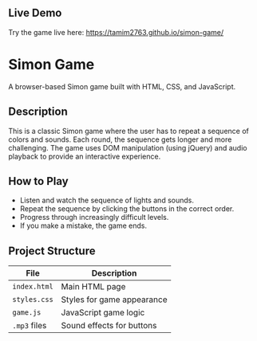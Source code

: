 ## Live Demo

Try the game live here: https://tamim2763.github.io/simon-game/

# Simon Game

A browser-based Simon game built with HTML, CSS, and JavaScript.

## Description

This is a classic Simon game where the user has to repeat a sequence of colors and sounds. Each round, the sequence gets longer and more challenging. The game uses DOM manipulation (using jQuery) and audio playback to provide an interactive experience.

## How to Play

- Listen and watch the sequence of lights and sounds.
- Repeat the sequence by clicking the buttons in the correct order.
- Progress through increasingly difficult levels.
- If you make a mistake, the game ends.

## Project Structure

| File         | Description                   |
|--------------|-------------------------------|
| `index.html` | Main HTML page                |
| `styles.css` | Styles for game appearance    |
| `game.js`    | JavaScript game logic         |
| `.mp3` files | Sound effects for buttons     |


